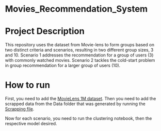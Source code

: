 # Movies_Recommendation_System

# Project Description

This repository uses the dataset from Movie-lens to form groups based on two distinct criteria and scenarios, resulting in two different group sizes, 3 and 10. Scenario 1 addresses the recommendation for a group of users (3) with commonly watched movies. Scenario 2 tackles the cold-start problem in group recommendation for a larger group of users (10).

# How to run

First, you need to add the [MovieLens 1M dataset](https://grouplens.org/datasets/movielens/1m/). Then you need to add the scrapped data from the Data folder that was generated by running the [Scrapping file](Scrapping_Final.ipynb).

Now for each scenario, you need to run the clustering notebook, then the respective model desired. 
